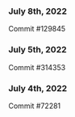 ### July 8th, 2022

Commit #129845

### July 5th, 2022

Commit #314353


### July 4th, 2022

Commit #72281
